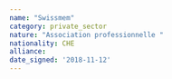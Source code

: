 ```yaml
---
name: "Swissmem"
category: private_sector
nature: "Association professionnelle "
nationality: CHE
alliance: 
date_signed: '2018-11-12'
---
```

    